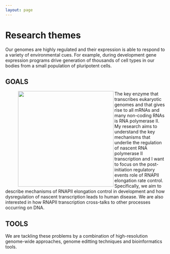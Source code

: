 ```yaml
---
layout: page
---
```


# Research themes



Our genomes are highly regulated and their expression is able to respond to a variety of environmental cues. For example, during development gene expression programs drive generation of thousands of cell types in our bodies from a small population of pluripotent cells. 

## GOALS
<figure class="half">
<img src="https://user-images.githubusercontent.com/23424217/159682152-34235b7f-0b20-4fae-bfab-9a2fe02639ff.png" width="300" align="left">
</figure>


The key enzyme that transcribes eukaryotic genomes and that gives rise to all mRNAs and many non-coding RNAs is RNA polymerase II. 
My research aims to understand the key mechanisms that underlie the regulation of nascent RNA polymerase II transcription and I want to focus on the post-initiation regulatory events role of RNAPII elongation rate control. Specifically, we aim to describe mechanisms of RNAPII elongation control in development and how dysregulation of nascent transcription leads to human disease. We are also interested in how RNAPII transcription cross-talks to other processes occurring on DNA. 



## TOOLS
We are tackling these problems by a combination of high-resolution genome-wide approaches, genome editting techniques and bioinformatics tools. 
